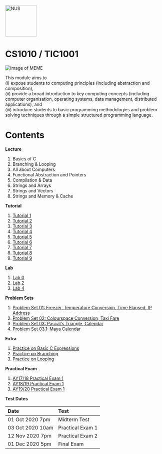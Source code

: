 
<img src="http://www.nus.edu.sg/images/default-source/identity-images/NUS_logo_full-vertical.jpg" alt="NUS" width="100"/>
<h1>CS1010 / TIC1001</h1>

![Image of MEME](https://i.imgur.com/IucRlyv.jpg)

This module aims to <br> 
(i) expose students to computing principles (including abstraction and composition), <br>
(ii) provide a broad introduction to key computing concepts (including computer organisation, operating systems, data management, distributed applications), and <br>
(iii) introduce students to basic programming methodologies and problem solving techniques through a simple structured programming language.<br>
# Contents

**Lecture**<br>
1. Basics of C<br>
2. Branching & Looping<br>
3. All about Computers<br>
4. Functional Abstraction and Pointers<br>
5. Compilation & Data<br>
6. Strings and Arrays<br>
7. Strings and Vectors<br>
8. Strings and Memory & Cache<br>

**Tutorial**<br>
1. [Tutorial 1](https://github.com/aaronangxz/CS1010S-1/tree/master/Tutorials/Tutorial01)<br>
2. [Tutorial 2](https://github.com/aaronangxz/CS1010S-1/tree/master/Tutorials/Tutorial02)<br>
3. [Tutorial 3](https://github.com/aaronangxz/CS1010S-1/tree/master/Tutorials/Tutorial03)<br>
4. [Tutorial 4](https://github.com/aaronangxz/CS1010S-1/tree/master/Tutorials/Tutorial04)<br>
5. [Tutorial 5](https://github.com/aaronangxz/CS1010S-1/tree/master/Tutorials/Tutorial05)<br>
6. [Tutorial 6](https://github.com/aaronangxz/CS1010S-1/tree/master/Tutorials/Tutorial06)<br>
7. [Tutorial 7](https://github.com/aaronangxz/CS1010S-1/tree/master/Tutorials/Tutorial07)<br>
8. [Tutorial 8](https://github.com/aaronangxz/CS1010S-1/tree/master/Tutorials/Tutorial08)<br>
9. [Tutorial 9](https://github.com/aaronangxz/CS1010S-1/tree/master/Tutorials/Tutorial09)<br>

**Lab**<br>
1. [Lab 0](https://github.com/aaronangxz/CS1010S-1/tree/master/Lab/Lab01)<br>
2. [Lab 2](https://github.com/aaronangxz/CS1010S-1/tree/master/Lab/Lab02)<br>
2. [Lab 4](https://github.com/aaronangxz/CS1010S-1/tree/master/Lab/Lab04)<br>

**Problem Sets**<br>
1. [Problem Set 01: Freezer, Temperature Conversion, Time Elapsed, IP Address](https://github.com/aaronangxz/CS1010S-1/tree/master/Problem%20Sets/ProblemSet01)<br>
2. [Problem Set 02: Colourspace Conversion, Taxi Fare](https://github.com/aaronangxz/CS1010S-1/tree/master/Problem%20Sets/ProblemSet02)<br>
3. [Problem Set 03: Pascal's Triangle, Calendar](https://github.com/aaronangxz/CS1010S-1/tree/master/Problem%20Sets/ProblemSet03)<br>
4. [Problem Set 03.1: Maya Calendar](https://github.com/aaronangxz/CS1010S-1/tree/master/Problem%20Sets/ProblemSet03.1)<br>

**Extra**<br>
1. [Practice on Basic C Expressions](https://github.com/aaronangxz/CS1010S-1/tree/master/Practice/Practice-on-basic-C-expressions)<br>
2. [Practice on Branching](https://github.com/aaronangxz/CS1010S-1/tree/master/Practice/Practice-on-branching)<br>
3. [Practice on Looping](https://github.com/aaronangxz/CS1010S-1/tree/master/Practice/Practice-on-looping)

**Practical Exam**<br>
1. [AY17/18 Practical Exam 1](https://github.com/aaronangxz/CS1010S-1/tree/master/Practical%20Exam/AY1718-Practical_Exam1)<br>
2. [AY18/19 Practical Exam 1](https://github.com/aaronangxz/CS1010S-1/tree/master/Practical%20Exam/AY1819-Practical_Exam1)<br>
3. [AY19/20 Practical Exam 1](https://github.com/aaronangxz/CS1010S-1/tree/master/Practical%20Exam/AY1920-Practical_Exam1)<br>

**Test Dates**<br>
<table>
  <thead>
    <tr>
      <th style="text-align: left">Date</th>
      <th style="text-align: left">Test</th>
    </tr>
  </thead>
  <tbody>
    <tr>
      <td style="text-align: left">01 Oct 2020 7pm</td>
      <td style="text-align: left">Midterm Test</td>
    </tr>
    <tr>
      <td style="text-align: left">03 Oct 2020 10am</td>
      <td style="text-align: left">Practical Exam 1</td>
    </tr>
    <tr>
      <td style="text-align: left">12 Nov 2020 7pm</td>
      <td style="text-align: left">Practical Exam 2</td>
    </tr>
    <tr>
      <td style="text-align: left">01 Dec 2020 5pm</td>
      <td style="text-align: left">Final Exam</td>
    </tr>
  </tbody>
</table>